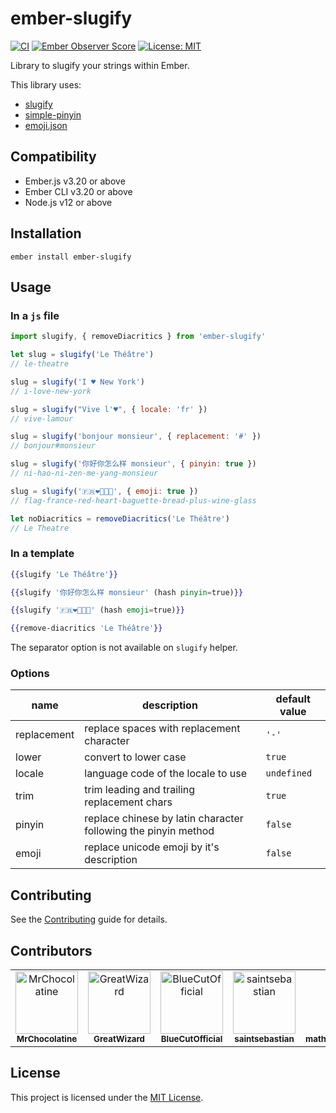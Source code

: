 # ember-slugify

[![CI](https://github.com/DazzlingFugu/ember-slugify/actions/workflows/ci.yml/badge.svg)](https://github.com/DazzlingFugu/ember-slugify/actions/workflows/ci.yml) [![Ember Observer Score](https://emberobserver.com/badges/ember-slugify.svg)](https://emberobserver.com/addons/ember-slugify) [![License: MIT](https://img.shields.io/badge/License-MIT-yellow.svg)](https://opensource.org/licenses/MIT)

Library to slugify your strings within Ember.

This library uses:

- [slugify](https://github.com/simov/slugify)
- [simple-pinyin](https://github.com/xuqingkuang/simple-pinyin)
- [emoji.json](https://github.com/amio/emoji.json)

## Compatibility

- Ember.js v3.20 or above
- Ember CLI v3.20 or above
- Node.js v12 or above

## Installation

```
ember install ember-slugify
```

## Usage

### In a `js` file

```js
import slugify, { removeDiacritics } from 'ember-slugify'

let slug = slugify('Le Théâtre')
// le-theatre

slug = slugify('I ♥ New York')
// i-love-new-york

slug = slugify("Vive l'♥", { locale: 'fr' })
// vive-lamour

slug = slugify('bonjour monsieur', { replacement: '#' })
// bonjour#monsieur

slug = slugify('你好你怎么样 monsieur', { pinyin: true })
// ni-hao-ni-zen-me-yang-monsieur

slug = slugify('🇫🇷❤️🥖➕🍷', { emoji: true })
// flag-france-red-heart-baguette-bread-plus-wine-glass

let noDiacritics = removeDiacritics('Le Théâtre')
// Le Theatre
```

### In a template

```hbs
{{slugify 'Le Théâtre'}}

{{slugify '你好你怎么样 monsieur' (hash pinyin=true)}}

{{slugify '🇫🇷❤️🥖➕🍷' (hash emoji=true)}}

{{remove-diacritics 'Le Théâtre'}}
```

The separator option is not available on `slugify` helper.

### Options

| name        | description                                                    | default value |
| ----------- | -------------------------------------------------------------- | ------------- |
| replacement | replace spaces with replacement character                      | `'-'`         |
| lower       | convert to lower case                                          | `true`        |
| locale      | language code of the locale to use                             | `undefined`   |
| trim        | trim leading and trailing replacement chars                    | `true`        |
| pinyin      | replace chinese by latin character following the pinyin method | `false`       |
| emoji       | replace unicode emoji by it's description                      | `false`       |

## Contributing

See the [Contributing](CONTRIBUTING.md) guide for details.

## Contributors

<!-- readme: contributors,ember-tomster/- -start -->
<table>
<tr>
    <td align="center">
        <a href="https://github.com/MrChocolatine">
            <img src="https://avatars.githubusercontent.com/u/47531779?v=4" width="100;" alt="MrChocolatine"/>
            <br />
            <sub><b>MrChocolatine</b></sub>
        </a>
    </td>
    <td align="center">
        <a href="https://github.com/GreatWizard">
            <img src="https://avatars.githubusercontent.com/u/1322081?v=4" width="100;" alt="GreatWizard"/>
            <br />
            <sub><b>GreatWizard</b></sub>
        </a>
    </td>
    <td align="center">
        <a href="https://github.com/BlueCutOfficial">
            <img src="https://avatars.githubusercontent.com/u/22059380?v=4" width="100;" alt="BlueCutOfficial"/>
            <br />
            <sub><b>BlueCutOfficial</b></sub>
        </a>
    </td>
    <td align="center">
        <a href="https://github.com/saintsebastian">
            <img src="https://avatars.githubusercontent.com/u/8288415?v=4" width="100;" alt="saintsebastian"/>
            <br />
            <sub><b>saintsebastian</b></sub>
        </a>
    </td>
    <td align="center">
        <a href="https://github.com/mathieupoteriepeopledoc">
            <img src="https://avatars.githubusercontent.com/u/40787872?v=4" width="100;" alt="mathieupoteriepeopledoc"/>
            <br />
            <sub><b>mathieupoteriepeopledoc</b></sub>
        </a>
    </td>
    <td align="center">
        <a href="https://github.com/xcambar">
            <img src="https://avatars.githubusercontent.com/u/657654?v=4" width="100;" alt="xcambar"/>
            <br />
            <sub><b>xcambar</b></sub>
        </a>
    </td></tr>
</table>
<!-- readme: contributors,ember-tomster/- -end -->

## License

This project is licensed under the [MIT License](LICENSE.md).
